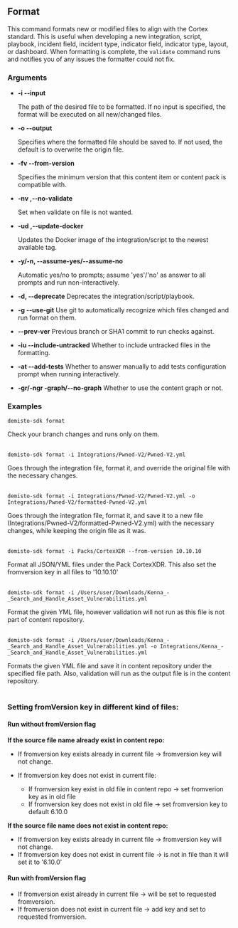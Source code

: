 ## Format

This command formats new or modified files to align with the Cortex standard.
This is useful when developing a new integration, script, playbook, incident field, incident type, indicator field, indicator type, layout, or dashboard.
When formatting is complete, the `validate` command runs and notifies you of any issues the formatter could not fix.


### Arguments
* **-i --input**

    The path of the desired file to be formatted. If no input is specified, the format will be executed on all new/changed files.

* **-o --output**

    Specifies where the formatted file should be saved to. If not used, the default is to overwrite the origin file.

* **-fv --from-version**

    Specifies the minimum version that this content item or content pack is compatible with.

* **-nv ,--no-validate**

   Set when validate on file is not wanted.

* **-ud ,--update-docker**

   Updates the Docker image of the integration/script to the newest available tag.

* **-y/-n, --assume-yes/--assume-no**

  Automatic yes/no to prompts; assume 'yes'/'no' as answer to all prompts and run non-interactively.

* **-d, --deprecate** Deprecates the integration/script/playbook.
* **-g --use-git** Use git to automatically recognize which files changed and run format on them.
* **--prev-ver** Previous branch or SHA1 commit to run checks against.
* **-iu --include-untracked** Whether to include untracked files in the formatting.
* **-at --add-tests** Whether to answer manually to add tests configuration prompt when running interactively.
* **-gr/-ngr -graph/--no-graph** Whether to use the content graph or not.

### Examples
```
demisto-sdk format
```
Check your branch changes and runs only on them.
<br/><br/>

```
demisto-sdk format -i Integrations/Pwned-V2/Pwned-V2.yml
```
Goes through the integration file, format it, and override the original file with the necessary changes.
<br/><br/>

```
demisto-sdk format -i Integrations/Pwned-V2/Pwned-V2.yml -o Integrations/Pwned-V2/formatted-Pwned-V2.yml
```
Goes through the integration file, format it, and save it to a new file
(Integrations/Pwned-V2/formatted-Pwned-V2.yml) with the necessary changes, while keeping the origin file as it was.
<br/><br/>

```
demisto-sdk format -i Packs/CortexXDR --from-version 10.10.10
```
Format all JSON/YML files under the Pack CortexXDR.
This also set the fromversion key in all files to '10.10.10'
<br/><br/>

```
demisto-sdk format -i /Users/user/Downloads/Kenna_-_Search_and_Handle_Asset_Vulnerabilities.yml
```
Format the given YML file, however validation will not run as this file is not part of content repository.
<br/><br/>

```
demisto-sdk format -i /Users/user/Downloads/Kenna_-_Search_and_Handle_Asset_Vulnerabilities.yml -o Integrations/Kenna_-_Search_and_Handle_Asset_Vulnerabilities.yml
```
Formats the given YML file and save it in content repository under the specified file path.
Also, validation will run as the output file is in the content repository.
<br/><br/>



### Setting fromVersion key in different kind of files:

#### Run without fromVersion flag

**If the source file name already exist in content repo:**

* If fromversion key exists already in current file -> fromversion key will not change.

* If fromversion key does not exist in current file:
    * If fromversion key exist in old file in content repo -> set fromverion key as in old file
    * If fromversion key does not exist in old file -> set fromversion key to default 6.10.0

**If the source file name does not exist in content repo:**

* If fromversion key exists already in current file -> fromversion key will not change.
* If fromversion key does not exist in current file -> is not in file than it will set it to '6.10.0'


#### Run with fromVersion flag

* If fromversion exist already in current file -> will be set to requested fromversion.
* If fromversion does not exist in current file -> add key and set to requested fromversion.
